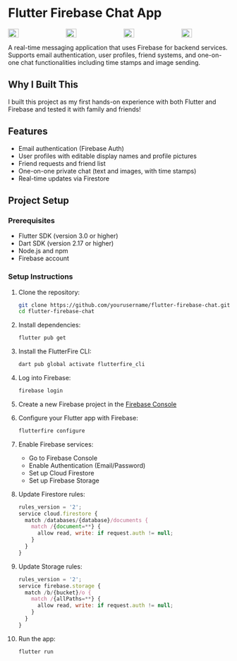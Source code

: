 
# Flutter Firebase Chat App

<div style="display: flex; flex-direction: row; justify-content: space-between;">
    <img src="https://github.com/user-attachments/assets/d20802c3-fe75-47c0-af7a-f647894ba070" width="22%" />
    <img src="https://github.com/user-attachments/assets/ac5cf65d-6045-4661-8d3f-ce0c22477689" width="22%" />
    <img src="https://github.com/user-attachments/assets/33cfc64a-f9a2-40a6-8b08-8345ffc77a36" width="22%" />
    <img src="https://github.com/user-attachments/assets/fef652a4-1590-4579-9877-01e7e5ca93e4" width="22%" />
</div>



A real-time messaging application that uses Firebase for backend services. Supports email authentication, user profiles, friend systems, and one-on-one chat functionalities including time stamps and image sending. 

## Why I Built This

I built this project as my first hands-on experience with both Flutter and Firebase and tested it with family and friends!



## Features

- Email authentication (Firebase Auth)
- User profiles with editable display names and profile pictures
- Friend requests and friend list
- One-on-one private chat (text and images, with time stamps)
- Real-time updates via Firestore


## Project Setup

### Prerequisites
- Flutter SDK (version 3.0 or higher)
- Dart SDK (version 2.17 or higher)
- Node.js and npm
- Firebase account

### Setup Instructions

1. Clone the repository:
   ```bash
   git clone https://github.com/yourusername/flutter-firebase-chat.git
   cd flutter-firebase-chat
   ```

2. Install dependencies:
   ```bash
   flutter pub get
   ```

3. Install the FlutterFire CLI:
   ```bash
   dart pub global activate flutterfire_cli
   ```

4. Log into Firebase:
   ```bash
   firebase login
   ```

5. Create a new Firebase project in the [Firebase Console](https://console.firebase.google.com/)

6. Configure your Flutter app with Firebase:
   ```bash
   flutterfire configure
   ```

7. Enable Firebase services:
   - Go to Firebase Console
   - Enable Authentication (Email/Password)
   - Set up Cloud Firestore
   - Set up Firebase Storage

8. Update Firestore rules:
   ```javascript
   rules_version = '2';
   service cloud.firestore {
     match /databases/{database}/documents {
       match /{document=**} {
         allow read, write: if request.auth != null;
       }
     }
   }
   ```

9. Update Storage rules:
   ```javascript
   rules_version = '2';
   service firebase.storage {
     match /b/{bucket}/o {
       match /{allPaths=**} {
         allow read, write: if request.auth != null;
       }
     }
   }
   ```

10. Run the app:
    ```bash
    flutter run
    ```



